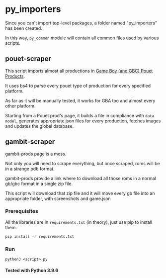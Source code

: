 # py_importers
Since you can't import top-level packages, a folder named "py_importers" has been created.

In this way, `py_common` module will contain all common files used by various scripts. 

## pouet-scraper

This script imports almost all productions in [Game Boy (and GBC) Pouet Products](https://pouet.net).

It uses bs4 to parse every pouet type of production for every specified platform.

As far as it will be manually tested, it works for GBA too and almost every other platform.

Starting from a Pouet prod's page, it builds a file in compliance with `data model`, generates appropriate json files for
every production, fetches images and updates the global database. 

## gambit-scraper

gambit-prods page is a mess.

Not only you will need to scrape everything, but once scraped, roms will be
in a strange pdb format.

gambit-prods provide a link where to download all those roms in a normal gb/gbc format in a single zip file.

This script will download that zip file and it will move every gb file into an appropriate folder, with screenshots
and game.json

### Prerequisites
All the libraries are in `requirements.txt` (in theory), just use pip to install them. 
```
pip install -r requirements.txt
```

### Run
```
python3 <script>.py
```

#### Tested with Python 3.9.6